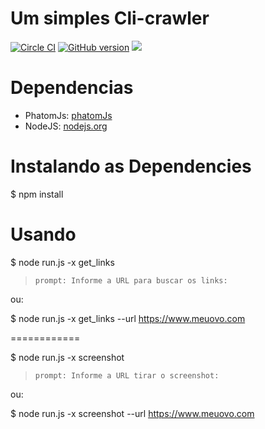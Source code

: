 
Um simples Cli-crawler
==

[![Circle CI](https://circleci.com/gh/talesbaz/johnnieCrawler.svg?style=shield&circle-token=0e8e0bbeb7beb325e9efd5d13b60a97e0ca58ead)](https://circleci.com/gh/talesbaz/johnnieCrawler/) 
[![GitHub version](https://badge.fury.io/gh/talesbaz%2FjohnnieCrawler.svg)](https://badge.fury.io/gh/talesbaz%2FjohnnieCrawler) <a href="https://www.youtube.com/watch?v=0b_l0bE_E9s"><img src="https://img.shields.io/badge/macaco%20da%20bola-azul-blue.svg"/></a>

Dependencias
============
* PhatomJs: [phatomJs](http://phantomjs.org/download.html)
* NodeJS: [nodejs.org](http://nodejs.org)

Instalando as Dependencies
============
$ npm install

Usando
============

$ node run.js -x get_links

> `prompt: Informe a URL para buscar os links:`

ou:

$ node run.js -x get_links --url https://www.meuovo.com

============

$ node run.js -x screenshot

> `prompt: Informe a URL tirar o screenshot:`

ou:

$ node run.js -x screenshot --url https://www.meuovo.com
